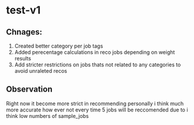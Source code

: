 # test-v1

## Chnages:

1. Created better category per job tags
2. Added perecentage calculations in reco jobs depending on weight results
3. Add stricter restrictions on jobs thats not related to any categories to avoid unraleted recos

## Observation
Right now it become more strict in recommending personally i think much more accurate how ever not every time 5 jobs will be reccomended due to i think low numbers of sample_jobs